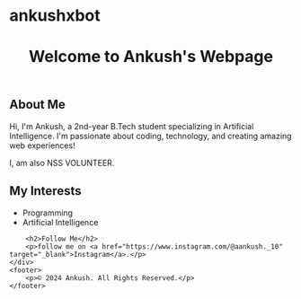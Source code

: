 # ankushxbot
<!DOCTYPE html>
<html lang="en">
<head>
    <meta charset="UTF-8">
    <meta name="viewport" content="width=device-width, initial-scale=1.0">
    <title>Welcome to Ankush's Webpage</title>
</head>
<body>
    <header>
        <h1>Welcome to Ankush's Webpage</h1>
    </header>
    <div class="container">
        <h2>About Me</h2>
        <p>Hi, I'm Ankush, a 2nd-year B.Tech student specializing in Artificial Intelligence. I'm passionate about coding, technology, and creating amazing web experiences!</p>
        <p>I, am also NSS VOLUNTEER.</p>
        <h2>My Interests</h2>
        <ul>
            <li>Programming</li>
            <li>Artificial Intelligence</li>
        </ul>
        
        <h2>Follow Me</h2>
        <p>follow me on <a href="https://www.instagram.com/@aankush._10" target="_blank">Instagram</a>.</p>
    </div>
    <footer>
        <p>© 2024 Ankush. All Rights Reserved.</p>
    </footer>
</body>
</html>
